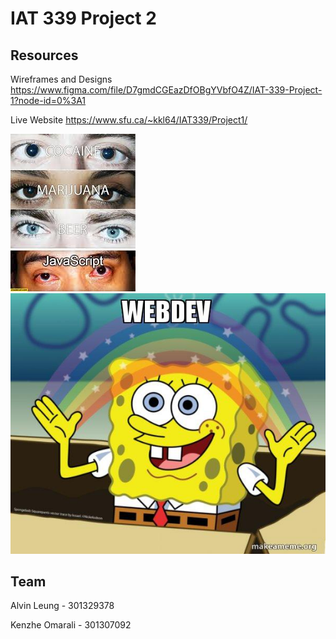 # IAT 339 Project 2

## Resources

Wireframes and Designs
https://www.figma.com/file/D7gmdCGEazDfOBgYVbfO4Z/IAT-339-Project-1?node-id=0%3A1

Live Website
https://www.sfu.ca/~kkl64/IAT339/Project1/

![](img/memes/images.jpg)
![](img/memes/webdev-5bc1eb.jpg)


## Team

Alvin Leung - 301329378

Kenzhe Omarali - 301307092


